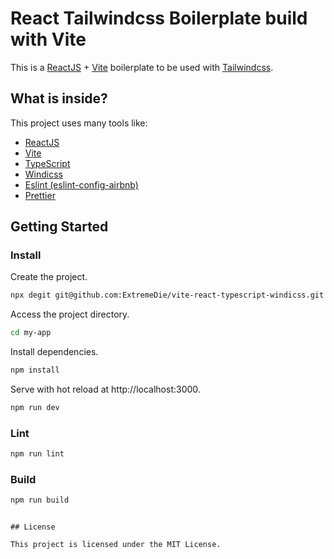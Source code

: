 # React Tailwindcss Boilerplate build with Vite

This is a [ReactJS](https://reactjs.org) + [Vite](https://vitejs.dev) boilerplate to be used with [Tailwindcss](https://tailwindcss.com).

## What is inside?

This project uses many tools like:

- [ReactJS](https://reactjs.org)
- [Vite](https://vitejs.dev)
- [TypeScript](https://www.typescriptlang.org)
- [Windicss](https://windicss.org/)
- [Eslint (eslint-config-airbnb)](https://www.npmjs.com/package/eslint-config-airbnb)
- [Prettier](https://prettier.io)

## Getting Started

### Install

Create the project.

```bash
npx degit git@github.com:ExtremeDie/vite-react-typescript-windicss.git my-app
```

Access the project directory.

```bash
cd my-app
```

Install dependencies.

```bash
npm install
```

Serve with hot reload at http://localhost:3000.

```bash
npm run dev
```

### Lint

```bash
npm run lint
```

### Build

```bash
npm run build
```
```

## License

This project is licensed under the MIT License.
